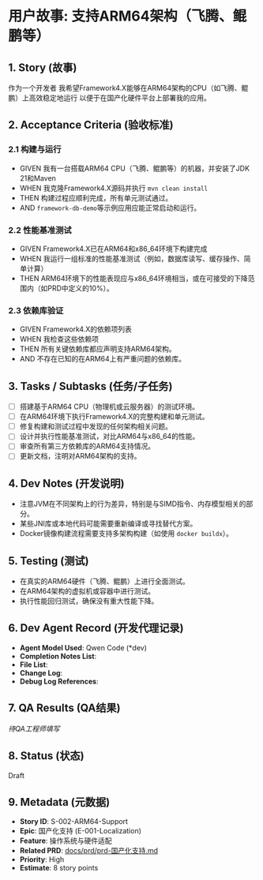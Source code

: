 # 用户故事: 支持ARM64架构（飞腾、鲲鹏等）

## 1. Story (故事)

作为一个开发者
我希望Framework4.X能够在ARM64架构的CPU（如飞腾、鲲鹏）上高效稳定地运行
以便于在国产化硬件平台上部署我的应用。

## 2. Acceptance Criteria (验收标准)

### 2.1 构建与运行
*   GIVEN 我有一台搭载ARM64 CPU（飞腾、鲲鹏等）的机器，并安装了JDK 21和Maven
*   WHEN 我克隆Framework4.X源码并执行 `mvn clean install`
*   THEN 构建过程应顺利完成，所有单元测试通过。
*   AND `framework-db-demo`等示例应用应能正常启动和运行。

### 2.2 性能基准测试
*   GIVEN Framework4.X已在ARM64和x86_64环境下构建完成
*   WHEN 我运行一组标准的性能基准测试（例如，数据库读写、缓存操作、简单计算）
*   THEN ARM64环境下的性能表现应与x86_64环境相当，或在可接受的下降范围内（如PRD中定义的10%）。

### 2.3 依赖库验证
*   GIVEN Framework4.X的依赖项列表
*   WHEN 我检查这些依赖项
*   THEN 所有关键依赖库都应声明支持ARM64架构。
*   AND 不存在已知的在ARM64上有严重问题的依赖库。

## 3. Tasks / Subtasks (任务/子任务)
- [ ] 搭建基于ARM64 CPU（物理机或云服务器）的测试环境。
- [ ] 在ARM64环境下执行Framework4.X的完整构建和单元测试。
- [ ] 修复构建和测试过程中发现的任何架构相关问题。
- [ ] 设计并执行性能基准测试，对比ARM64与x86_64的性能。
- [ ] 审查所有第三方依赖库的ARM64支持情况。
- [ ] 更新文档，注明对ARM64架构的支持。

## 4. Dev Notes (开发说明)
*   注意JVM在不同架构上的行为差异，特别是与SIMD指令、内存模型相关的部分。
*   某些JNI库或本地代码可能需要重新编译或寻找替代方案。
*   Docker镜像构建流程需要支持多架构构建（如使用 `docker buildx`）。

## 5. Testing (测试)
*   在真实的ARM64硬件（飞腾、鲲鹏）上进行全面测试。
*   在ARM64架构的虚拟机或容器中进行测试。
*   执行性能回归测试，确保没有重大性能下降。

## 6. Dev Agent Record (开发代理记录)
*   **Agent Model Used**: Qwen Code (*dev)
*   **Completion Notes List**:
*   **File List**:
*   **Change Log**:
*   **Debug Log References**:

## 7. QA Results (QA结果)
_待QA工程师填写_

## 8. Status (状态)
Draft

## 9. Metadata (元数据)
*   **Story ID**: S-002-ARM64-Support
*   **Epic**: 国产化支持 (E-001-Localization)
*   **Feature**: 操作系统与硬件适配
*   **Related PRD**: [docs/prd/prd-国产化支持.md](../../docs/prd/prd-国产化支持.md)
*   **Priority**: High
*   **Estimate**: 8 story points
